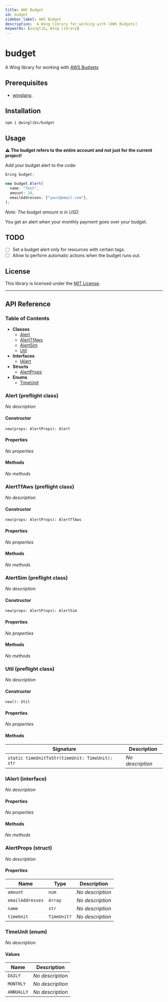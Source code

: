 ```yaml
---
title: AWS Budget
id: budget
sidebar_label: AWS Budget
description:  A Wing library for working with [AWS Budgets]
keywords: [winglib, Wing library]
---
```

# budget

A Wing library for working with [AWS Budgets](https://docs.aws.amazon.com/cost-management/latest/userguide/budgets-managing-costs.html)

## Prerequisites

* [winglang](https://winglang.io).

## Installation

```sh
npm i @winglibs/budget
```

## Usage

**⚠️ The budget refers to the entire account and not just for the current project!**

Add your budget alert to the code:

```js
bring budget;

new budget.Alert(
  name: "Test",
  amount: 10,
  emailAddresses: ["your@email.com"],
);
```

*Note: ​The budget amount is in USD.*

You get an alert when your monthly payment goes over your budget.

## TODO

- [ ] Set a budget alert only for resources with certain tags.
- [ ] Allow to perform automatic actions when the budget runs out.

## License

This library is licensed under the [MIT License](./LICENSE).

---
## API Reference

### Table of Contents

- **Classes**
  - <a href="#@winglibs/budget.Alert">Alert</a>
  - <a href="#@winglibs/budget.AlertTfAws">AlertTfAws</a>
  - <a href="#@winglibs/budget.AlertSim">AlertSim</a>
  - <a href="#@winglibs/budget.Util">Util</a>
- **Interfaces**
  - <a href="#@winglibs/budget.IAlert">IAlert</a>
- **Structs**
  - <a href="#@winglibs/budget.AlertProps">AlertProps</a>
- **Enums**
  - <a href="#@winglibs/budget.TimeUnit">TimeUnit</a>

### Alert (preflight class) <a class="wing-docs-anchor" id="@winglibs/budget.Alert"></a>

*No description*

#### Constructor

```
new(props: AlertProps): Alert
```

#### Properties

*No properties*

#### Methods

*No methods*

### AlertTfAws (preflight class) <a class="wing-docs-anchor" id="@winglibs/budget.AlertTfAws"></a>

*No description*

#### Constructor

```
new(props: AlertProps): AlertTfAws
```

#### Properties

*No properties*

#### Methods

*No methods*

### AlertSim (preflight class) <a class="wing-docs-anchor" id="@winglibs/budget.AlertSim"></a>

*No description*

#### Constructor

```
new(props: AlertProps): AlertSim
```

#### Properties

*No properties*

#### Methods

*No methods*

### Util (preflight class) <a class="wing-docs-anchor" id="@winglibs/budget.Util"></a>

*No description*

#### Constructor

```
new(): Util
```

#### Properties

*No properties*

#### Methods

| **Signature** | **Description** |
| --- | --- |
| <code>static timeUnitToStr(timeUnit: TimeUnit): str</code> | *No description* |

### IAlert (interface) <a class="wing-docs-anchor" id="@winglibs/budget.IAlert"></a>

*No description*

#### Properties

*No properties*

#### Methods

*No methods*

### AlertProps (struct) <a class="wing-docs-anchor" id="@winglibs/budget.AlertProps"></a>

*No description*

#### Properties

| **Name** | **Type** | **Description** |
| --- | --- | --- |
| <code>amount</code> | <code>num</code> | *No description* |
| <code>emailAddresses</code> | <code>Array<str></code> | *No description* |
| <code>name</code> | <code>str</code> | *No description* |
| <code>timeUnit</code> | <code>TimeUnit?</code> | *No description* |

### TimeUnit (enum) <a class="wing-docs-anchor" id="@winglibs/budget.TimeUnit"></a>

*No description*

#### Values

| **Name** | **Description** |
| --- | --- |
| <code>DAILY</code> | *No description* |
| <code>MONTHLY</code> | *No description* |
| <code>ANNUALLY</code> | *No description* |


